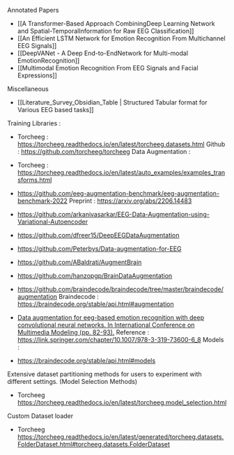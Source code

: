 Annotated Papers 
- [[A Transformer-Based Approach CombiningDeep Learning Network and Spatial-TemporalInformation for Raw EEG Classification]]
- [[An Efficient LSTM Network for Emotion Recognition From Multichannel EEG Signals]]
- [[DeepVANet - A Deep End-to-EndNetwork for Multi-modal EmotionRecognition]]
- [[Multimodal Emotion Recognition From EEG Signals and Facial Expressions]]

Miscellaneous 
- [[Literature_Survey_Obsidian_Table | Structured Tabular format  for Various EEG based  tasks]]

Training Libraries :

- Torcheeg : https://torcheeg.readthedocs.io/en/latest/torcheeg.datasets.html  Github :  https://github.com/torcheeg/torcheeg
Data Augmentation :  
- Torcheeg : https://torcheeg.readthedocs.io/en/latest/auto_examples/examples_transforms.html
- https://github.com/eeg-augmentation-benchmark/eeg-augmentation-benchmark-2022 Preprint :  https://arxiv.org/abs/2206.14483
- https://github.com/arkanivasarkar/EEG-Data-Augmentation-using-Variational-Autoencoder 
- https://github.com/dfreer15/DeepEEGDataAugmentation
- https://github.com/Peterbys/Data-augmentation-for-EEG
- https://github.com/ABaldrati/AugmentBrain
- https://github.com/hanzopgp/BrainDataAugmentation
- https://github.com/braindecode/braindecode/tree/master/braindecode/augmentation Braindecode : https://braindecode.org/stable/api.html#augmentation
- [Data augmentation for eeg-based emotion recognition with deep convolutional neural networks. In International Conference on Multimedia Modeling (pp. 82-93).](https://link.springer.com/chapter/10.1007/978-3-319-73600-6_8)  Reference  :  https://link.springer.com/chapter/10.1007/978-3-319-73600-6_8
Models : 

- https://braindecode.org/stable/api.html#models


Extensive dataset partitioning methods for users to experiment with different settings. (Model  Selection Methods)
- Torcheeg https://torcheeg.readthedocs.io/en/latest/torcheeg.model_selection.html

Custom Dataset  loader 
- Torcheeg https://torcheeg.readthedocs.io/en/latest/generated/torcheeg.datasets.FolderDataset.html#torcheeg.datasets.FolderDataset